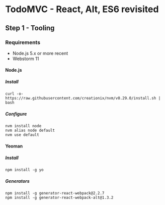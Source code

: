 
# TodoMVC - React, Alt, ES6 revisited


## Step 1 - Tooling

### Requirements

 - Node.js 5.x or more recent
 - Webstorm 11

#### Node.js

##### Install

```
curl -o- https://raw.githubusercontent.com/creationix/nvm/v0.29.0/install.sh | bash
```

##### Configure
```
nvm install node
nvm alias node default
nvm use default
```

#### Yeoman

##### Install
```
npm install -g yo
```

##### Generators
```
npm install -g generator-react-webpack@2.2.7 
npm install -g generator-react-webpack-alt@1.3.2
```
